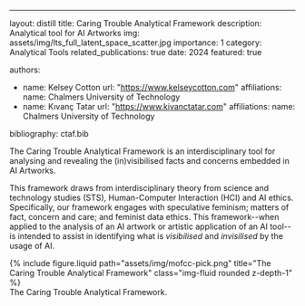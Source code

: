 ---
layout: distill
title: Caring Trouble Analytical Framework
description: Analytical tool for AI Artworks
img: assets/img/lts_full_latent_space_scatter.jpg
importance: 1
category: Analytical Tools
related_publications: true
date: 2024
featured: true

authors:
  - name: Kelsey Cotton
    url: "https://www.kelseycotton.com"
    affiliations:
      name: Chalmers University of Technology
  - name: Kıvanç Tatar
    url: "https://www.kivanctatar.com"
    affiliations: 
      name: Chalmers University of Technology

bibliography: ctaf.bib

The Caring Trouble Analytical Framework is an interdisciplinary tool for analysing and revealing the (in)visibilised facts and concerns embedded in AI Artworks.

This framework draws from interdisciplinary theory from science and technology studies (STS), Human-Computer Interaction (HCI) and AI ethics. Specifically, our framework engages with speculative feminism; matters of fact, concern and care; and feminist data ethics. This framework--when applied to the analysis of an AI artwork or artistic application of an AI tool--is intended to assist in identifying what is *visibilised* and *invisilised* by the usage of AI. 


<div class="row justify-content-sm-center">
    <div class="col-sm mt-3 mt-md-0">
        {% include figure.liquid path="assets/img/mofcc-pick.png" title="The Caring Trouble Analytical Framework" class="img-fluid rounded z-depth-1" %}
    </div>
</div>
<div class="caption">
    The Caring Trouble Analytical Framework.
</div>